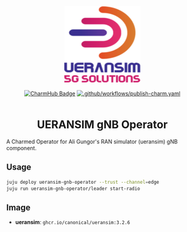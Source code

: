<div align="center">
  <img src="./icon.png" alt="UERANSIM Icon" width="200" height="200">
</div>
<br/>
<div align="center">
  <a href="https://charmhub.io/ueransim-gnb-operator"><img src="https://charmhub.io/ueransim-gnb-operator/badge.svg" alt="CharmHub Badge"></a>
  <a href="https://github.com/canonical/ueransim-gnb-operator/actions/workflows/publish-charm.yaml">
    <img src="https://github.com/canonical/ueransim-gnb-operator/actions/workflows/publish-charm.yaml/badge.svg?branch=main" alt=".github/workflows/publish-charm.yaml">
  </a>
  <br/>
  <br/>
  <h1>UERANSIM gNB Operator</h1>
</div>

A Charmed Operator for Ali Gungor's RAN simulator (ueransim) gNB component.

## Usage

```bash
juju deploy ueransim-gnb-operator --trust --channel=edge
juju run ueransim-gnb-operator/leader start-radio
```

## Image

- **ueransim**: `ghcr.io/canonical/ueransim:3.2.6`
